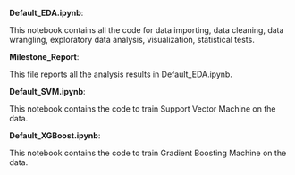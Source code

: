 **Default_EDA.ipynb**:

This notebook contains all the code for data importing, data cleaning, data wrangling, exploratory data analysis, visualization, statistical tests.

**Milestone_Report**:

This file reports all the analysis results in Default_EDA.ipynb.

**Default_SVM.ipynb**:

This notebook contains the code to train Support Vector Machine on the data.

**Default_XGBoost.ipynb**:

This notebook contains the code to train Gradient Boosting Machine on the data.